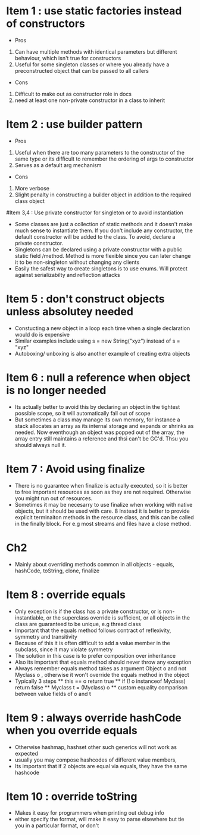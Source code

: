 # Item 1 : use static factories instead of constructors
* Pros
 1. Can have multiple methods with identical parameters but different behaviour, which isn't true for constructors
 2. Useful for some singleton classes or where you already have a preconstructed object that can be passed to all callers

* Cons
 1. Difficult to make out as constructor role in docs
 2. need at least one non-private constructor in a class to inherit
 
 
# Item 2 : use builder pattern
* Pros 
 1. Useful when there are too many parameters to the constructor of the same type or its difficult to remember the ordering of args to constructor
 2. Serves as a default arg mechanism
 
* Cons
 1. More verbose
 2. Slight penalty in constructing a builder object in addition to the required class object

#Item 3,4 : Use private constructor for singleton or to avoid instantiation
* Some classes are just a collection of static methods and it doesn't make much sense to instantiate them. If you don't include any constructor, the default constructor will be added to the class. To avoid, declare a private constructor.
* Singletons can be declared using a private constructor with a public static field /method. Method is more flexible since you can later change it to be non-singleton without changing any clients
* Easily the safest way to create singletons is to use enums. Will protect against serializabilty and reflection attacks

# Item 5 : don't construct objects unless absolutey needed
* Constucting a new object in a loop each time when a single declaration would do is expensive
* Similar examples include using  s = new String("xyz") instead of s = "xyz"
* Autoboxing/ unboxing is also another example of creating extra objects

# Item 6 : null a reference when object is no longer needed
* Its actually better to avoid this by declaring an object in the tightest possible scope, so it will automatically fall out of scope
* But sometimes a class may manage its own memory, for instance a stack allocates an array as its internal storage and expands or shrinks as needed. Now eventhough an object was popped out of the array, the array entry still maintains a reference and thsi can't be GC'd. Thsu you should always null it. 

# Item 7 : Avoid using finalize
* There is no guarantee when finalize is actually executed, so it is better to free important resources as soon as they are not required. Otherwise you might run out of resources. 
* Sometimes it may be necesarry to use finalize when working with native objects, but it should be used with care.
8 Instead it is better to provide explicit terminaiton methods in the resource class, and this can be called in the finally block. For e.g most streams and files have a close method.

# Ch2
* Mainly about overriding methods common in all objects - equals, hashCode, toString, clone, finalize

# Item 8 : override equals
* Only exception is if the class has a private constructor, or is non-instantiable, or the superclass override is sufficient, or all objects in the class are guaranteed to be unique, e.g thread class
* Important that the equals method follows contract of reflexivity, symmetry and transitivity
* Because of this it is often difficult to add a value member in the subclass, since it may violate symmetry
* The solution in this case is to prefer composition over inheritance
* Also its important that equals method should never throw any exception
* Always remember equals method takes as argument Object o and not Myclass o , otherwise it won't override the equals method in the object
* Typically 3 steps
** this == o return true
** if (! o instanceof Myclass) return false
** Myclass t = (Myclass) o
** custom equality comparison between value fields of o and t

# Item 9 : always override hashCode when you override equals
* Otherwise hashmap, hashset other such generics will not work as expected
* usually you may compose hashcodes of different value members, 
* Its important that if 2 objects are equal via equals, they have the same hashcode

# Item 10 : override toString
* Makes it easy for programmers when printing out debug info
* either specify the format, will make it easy to parse elsewhere but tie you in a particular format, or don't

